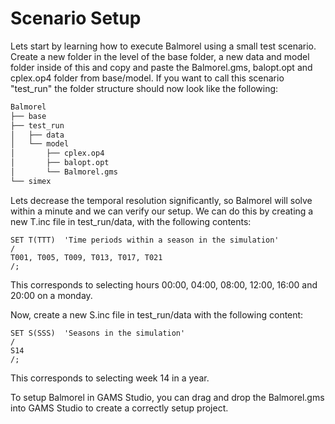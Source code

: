# Scenario Setup
Lets start by learning how to execute Balmorel using a small test scenario. Create a new folder in the level of the base folder, a new data and model folder inside of this and copy and paste the Balmorel.gms, balopt.opt and cplex.op4 folder from base/model. If you want to call this scenario "test_run" the folder structure should now look like the following:
```bash
Balmorel
├── base
├── test_run
│   ├── data 
│   └── model
│       ├── cplex.op4
│       ├── balopt.opt
│       └── Balmorel.gms
└── simex
``` 
Lets decrease the temporal resolution significantly, so Balmorel will solve within a minute and we can verify our setup. We can do this by creating a new T.inc file in test_run/data, with the following contents:
```GAMS
SET T(TTT)  'Time periods within a season in the simulation'
/
T001, T005, T009, T013, T017, T021
/;
```
This corresponds to selecting hours 00:00, 04:00, 08:00, 12:00, 16:00 and 20:00 on a monday.

Now, create a new S.inc file in test_run/data with the following content:
```GAMS
SET S(SSS)  'Seasons in the simulation'
/  
S14
/; 
```
This corresponds to selecting week 14 in a year.



To setup Balmorel in GAMS Studio, you can drag and drop the Balmorel.gms into GAMS Studio to create a correctly setup project.
 
